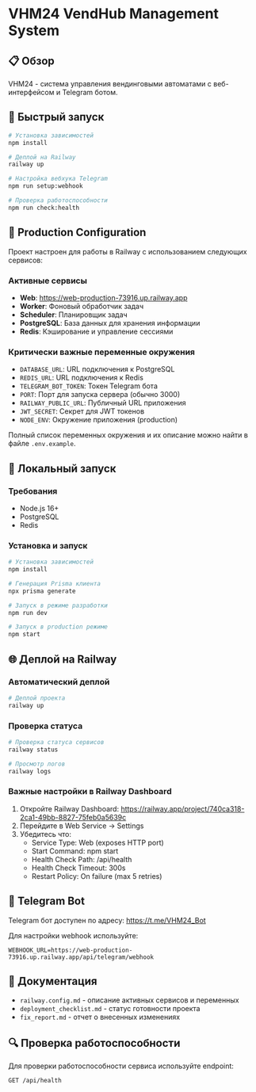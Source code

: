 # VHM24 VendHub Management System

## 📋 Обзор
VHM24 - система управления вендинговыми автоматами с веб-интерфейсом и Telegram ботом.

## 🧾 Быстрый запуск

```bash
# Установка зависимостей
npm install

# Деплой на Railway
railway up

# Настройка вебхука Telegram
npm run setup:webhook

# Проверка работоспособности
npm run check:health
```

## 🚀 Production Configuration
Проект настроен для работы в Railway с использованием следующих сервисов:

### Активные сервисы
- **Web**: https://web-production-73916.up.railway.app
- **Worker**: Фоновый обработчик задач
- **Scheduler**: Планировщик задач
- **PostgreSQL**: База данных для хранения информации
- **Redis**: Кэширование и управление сессиями

### Критически важные переменные окружения
- `DATABASE_URL`: URL подключения к PostgreSQL
- `REDIS_URL`: URL подключения к Redis
- `TELEGRAM_BOT_TOKEN`: Токен Telegram бота
- `PORT`: Порт для запуска сервера (обычно 3000)
- `RAILWAY_PUBLIC_URL`: Публичный URL приложения
- `JWT_SECRET`: Секрет для JWT токенов
- `NODE_ENV`: Окружение приложения (production)

Полный список переменных окружения и их описание можно найти в файле `.env.example`.

## 🔧 Локальный запуск

### Требования
- Node.js 16+
- PostgreSQL
- Redis

### Установка и запуск
```bash
# Установка зависимостей
npm install

# Генерация Prisma клиента
npx prisma generate

# Запуск в режиме разработки
npm run dev

# Запуск в production режиме
npm start
```

## 🌐 Деплой на Railway

### Автоматический деплой
```bash
# Деплой проекта
railway up
```

### Проверка статуса
```bash
# Проверка статуса сервисов
railway status

# Просмотр логов
railway logs
```

### Важные настройки в Railway Dashboard
1. Откройте Railway Dashboard: https://railway.app/project/740ca318-2ca1-49bb-8827-75feb0a5639c
2. Перейдите в Web Service → Settings
3. Убедитесь что:
   - Service Type: Web (exposes HTTP port)
   - Start Command: npm start
   - Health Check Path: /api/health
   - Health Check Timeout: 300s
   - Restart Policy: On failure (max 5 retries)

## 📱 Telegram Bot
Telegram бот доступен по адресу: https://t.me/VHM24_Bot

Для настройки webhook используйте:
```
WEBHOOK_URL=https://web-production-73916.up.railway.app/api/telegram/webhook
```

## 📄 Документация
- `railway.config.md` - описание активных сервисов и переменных
- `deployment_checklist.md` - статус готовности проекта
- `fix_report.md` - отчет о внесенных изменениях

## 🔍 Проверка работоспособности
Для проверки работоспособности сервиса используйте endpoint:
```
GET /api/health
```
